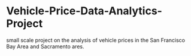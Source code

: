 # Vehicle-Price-Data-Analytics-Project
small scale project on the analysis of vehicle prices in the San Francisco Bay Area and Sacramento ares.

